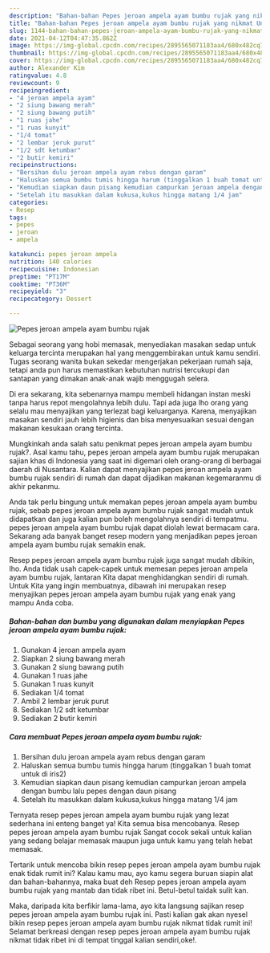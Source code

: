 ```yaml
---
description: "Bahan-bahan Pepes jeroan ampela ayam bumbu rujak yang nikmat Untuk Jualan"
title: "Bahan-bahan Pepes jeroan ampela ayam bumbu rujak yang nikmat Untuk Jualan"
slug: 1144-bahan-bahan-pepes-jeroan-ampela-ayam-bumbu-rujak-yang-nikmat-untuk-jualan
date: 2021-04-12T04:47:35.862Z
image: https://img-global.cpcdn.com/recipes/2895565071183aa4/680x482cq70/pepes-jeroan-ampela-ayam-bumbu-rujak-foto-resep-utama.jpg
thumbnail: https://img-global.cpcdn.com/recipes/2895565071183aa4/680x482cq70/pepes-jeroan-ampela-ayam-bumbu-rujak-foto-resep-utama.jpg
cover: https://img-global.cpcdn.com/recipes/2895565071183aa4/680x482cq70/pepes-jeroan-ampela-ayam-bumbu-rujak-foto-resep-utama.jpg
author: Alexander Kim
ratingvalue: 4.8
reviewcount: 9
recipeingredient:
- "4 jeroan ampela ayam"
- "2 siung bawang merah"
- "2 siung bawang putih"
- "1 ruas jahe"
- "1 ruas kunyit"
- "1/4 tomat"
- "2 lembar jeruk purut"
- "1/2 sdt ketumbar"
- "2 butir kemiri"
recipeinstructions:
- "Bersihan dulu jeroan ampela ayam rebus dengan garam"
- "Haluskan semua bumbu tumis hingga harum (tinggalkan 1 buah tomat untuk di iris2)"
- "Kemudian siapkan daun pisang kemudian campurkan jeroan ampela dengan bumbu lalu pepes dengan daun pisang"
- "Setelah itu masukkan dalam kukusa,kukus hingga matang 1/4 jam"
categories:
- Resep
tags:
- pepes
- jeroan
- ampela

katakunci: pepes jeroan ampela 
nutrition: 140 calories
recipecuisine: Indonesian
preptime: "PT17M"
cooktime: "PT36M"
recipeyield: "3"
recipecategory: Dessert

---
```



![Pepes jeroan ampela ayam bumbu rujak](https://img-global.cpcdn.com/recipes/2895565071183aa4/680x482cq70/pepes-jeroan-ampela-ayam-bumbu-rujak-foto-resep-utama.jpg)

Sebagai seorang yang hobi memasak, menyediakan masakan sedap untuk keluarga tercinta merupakan hal yang menggembirakan untuk kamu sendiri. Tugas seorang  wanita bukan sekedar mengerjakan pekerjaan rumah saja, tetapi anda pun harus memastikan kebutuhan nutrisi tercukupi dan santapan yang dimakan anak-anak wajib menggugah selera.

Di era  sekarang, kita sebenarnya mampu membeli hidangan instan meski tanpa harus repot mengolahnya lebih dulu. Tapi ada juga lho orang yang selalu mau menyajikan yang terlezat bagi keluarganya. Karena, menyajikan masakan sendiri jauh lebih higienis dan bisa menyesuaikan sesuai dengan makanan kesukaan orang tercinta. 



Mungkinkah anda salah satu penikmat pepes jeroan ampela ayam bumbu rujak?. Asal kamu tahu, pepes jeroan ampela ayam bumbu rujak merupakan sajian khas di Indonesia yang saat ini digemari oleh orang-orang di berbagai daerah di Nusantara. Kalian dapat menyajikan pepes jeroan ampela ayam bumbu rujak sendiri di rumah dan dapat dijadikan makanan kegemaranmu di akhir pekanmu.

Anda tak perlu bingung untuk memakan pepes jeroan ampela ayam bumbu rujak, sebab pepes jeroan ampela ayam bumbu rujak sangat mudah untuk didapatkan dan juga kalian pun boleh mengolahnya sendiri di tempatmu. pepes jeroan ampela ayam bumbu rujak dapat diolah lewat bermacam cara. Sekarang ada banyak banget resep modern yang menjadikan pepes jeroan ampela ayam bumbu rujak semakin enak.

Resep pepes jeroan ampela ayam bumbu rujak juga sangat mudah dibikin, lho. Anda tidak usah capek-capek untuk memesan pepes jeroan ampela ayam bumbu rujak, lantaran Kita dapat menghidangkan sendiri di rumah. Untuk Kita yang ingin membuatnya, dibawah ini merupakan resep menyajikan pepes jeroan ampela ayam bumbu rujak yang enak yang mampu Anda coba.

<!--inarticleads1-->

##### Bahan-bahan dan bumbu yang digunakan dalam menyiapkan Pepes jeroan ampela ayam bumbu rujak:

1. Gunakan 4 jeroan ampela ayam
1. Siapkan 2 siung bawang merah
1. Gunakan 2 siung bawang putih
1. Gunakan 1 ruas jahe
1. Gunakan 1 ruas kunyit
1. Sediakan 1/4 tomat
1. Ambil 2 lembar jeruk purut
1. Sediakan 1/2 sdt ketumbar
1. Sediakan 2 butir kemiri




<!--inarticleads2-->

##### Cara membuat Pepes jeroan ampela ayam bumbu rujak:

1. Bersihan dulu jeroan ampela ayam rebus dengan garam
1. Haluskan semua bumbu tumis hingga harum (tinggalkan 1 buah tomat untuk di iris2)
1. Kemudian siapkan daun pisang kemudian campurkan jeroan ampela dengan bumbu lalu pepes dengan daun pisang
1. Setelah itu masukkan dalam kukusa,kukus hingga matang 1/4 jam




Ternyata resep pepes jeroan ampela ayam bumbu rujak yang lezat sederhana ini enteng banget ya! Kita semua bisa mencobanya. Resep pepes jeroan ampela ayam bumbu rujak Sangat cocok sekali untuk kalian yang sedang belajar memasak maupun juga untuk kamu yang telah hebat memasak.

Tertarik untuk mencoba bikin resep pepes jeroan ampela ayam bumbu rujak enak tidak rumit ini? Kalau kamu mau, ayo kamu segera buruan siapin alat dan bahan-bahannya, maka buat deh Resep pepes jeroan ampela ayam bumbu rujak yang mantab dan tidak ribet ini. Betul-betul taidak sulit kan. 

Maka, daripada kita berfikir lama-lama, ayo kita langsung sajikan resep pepes jeroan ampela ayam bumbu rujak ini. Pasti kalian gak akan nyesel bikin resep pepes jeroan ampela ayam bumbu rujak nikmat tidak rumit ini! Selamat berkreasi dengan resep pepes jeroan ampela ayam bumbu rujak nikmat tidak ribet ini di tempat tinggal kalian sendiri,oke!.

